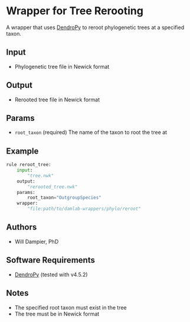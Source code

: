 # Wrapper for Tree Rerooting

A wrapper that uses [DendroPy](https://dendropy.org/) to reroot phylogenetic trees at a specified taxon.

## Input
- Phylogenetic tree file in Newick format

## Output
- Rerooted tree file in Newick format

## Params
* `root_taxon` (required)
    The name of the taxon to root the tree at

## Example

```python
rule reroot_tree:
    input:
        "tree.nwk"
    output:
        "rerooted_tree.nwk"
    params:
        root_taxon="OutgroupSpecies"
    wrapper:
        "file:path/to/damlab-wrappers/phylo/reroot"

```

## Authors
* Will Dampier, PhD

## Software Requirements
* [DendroPy](https://dendropy.org/) (tested with v4.5.2)

## Notes
- The specified root taxon must exist in the tree
- The tree must be in Newick format 